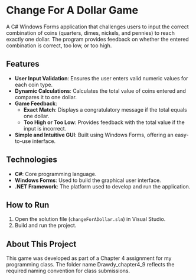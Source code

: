 # Change For A Dollar Game
A C# Windows Forms application that challenges users to input the correct combination of coins (quarters, dimes, nickels, and pennies) to reach exactly one dollar. The program provides feedback on whether the entered combination is correct, too low, or too high.

## Features
- **User Input Validation**: Ensures the user enters valid numeric values for each coin type.
- **Dynamic Calculations**: Calculates the total value of coins entered and compares it to one dollar.
- **Game Feedback**:
  - **Exact Match**: Displays a congratulatory message if the total equals one dollar.
  - **Too High or Too Low**: Provides feedback with the total value if the input is incorrect.
- **Simple and Intuitive GUI**: Built using Windows Forms, offering an easy-to-use interface.

## Technologies
- **C#**: Core programming language.
- **Windows Forms**: Used to build the graphical user interface.
- **.NET Framework**: The platform used to develop and run the application.

## How to Run
1. Open the solution file (`changeForADollar.sln`) in Visual Studio.
2. Build and run the project.

## About This Project
This game was developed as part of a Chapter 4 assignment for my programming class. 
The folder name Drawdy_chapter4_9 reflects the required naming convention for class submissions.